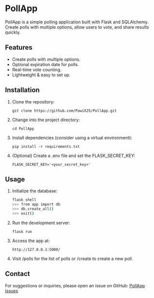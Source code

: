# PollApp

PollApp is a simple polling application built with Flask and SQLAlchemy. Create polls with multiple options, allow users to vote, and share results quickly.

## Features

- Create polls with multiple options.
- Optional expiration date for polls.
- Real-time vote counting.
- Lightweight & easy to set up.

## Installation

1. Clone the repository:
   ```
   git clone https://github.com/PawiX25/PollApp.git
   ```
2. Change into the project directory:
   ```
   cd PollApp
   ```
3. Install dependencies (consider using a virtual environment):
   ```
   pip install -r requirements.txt
   ```
4. (Optional) Create a .env file and set the FLASK_SECRET_KEY:
   ```
   FLASK_SECRET_KEY='<your_secret_key>'
   ```

## Usage

1. Initialize the database:
   ```bash
   flask shell
   >>> from app import db
   >>> db.create_all()
   >>> exit()
   ```
2. Run the development server:
   ```
   flask run
   ```
3. Access the app at:
   ```
   http://127.0.0.1:5000/
   ```
4. Visit /polls for the list of polls or /create to create a new poll.

## Contact

For suggestions or inquiries, please open an issue on GitHub:
[PollApp Issues](https://github.com/PawiX25/PollApp/issues)